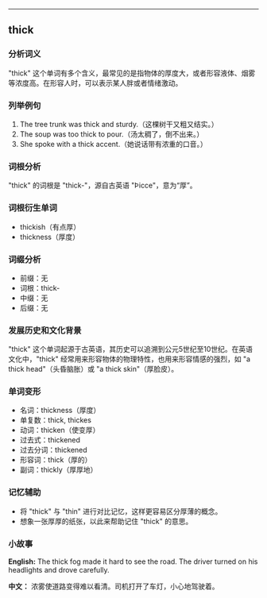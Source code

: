 
---------------
## thick
### 分析词义
"thick" 这个单词有多个含义，最常见的是指物体的厚度大，或者形容液体、烟雾等浓度高。在形容人时，可以表示某人胖或者情绪激动。

### 列举例句
1. The tree trunk was thick and sturdy.（这棵树干又粗又结实。）
2. The soup was too thick to pour.（汤太稠了，倒不出来。）
3. She spoke with a thick accent.（她说话带有浓重的口音。）

### 词根分析
"thick" 的词根是 "thick-"，源自古英语 "Þicce"，意为“厚”。

### 词根衍生单词
- thickish（有点厚）
- thickness（厚度）

### 词缀分析
- 前缀：无
- 词根：thick-
- 中缀：无
- 后缀：无

### 发展历史和文化背景
"thick" 这个单词起源于古英语，其历史可以追溯到公元5世纪至10世纪。在英语文化中，"thick" 经常用来形容物体的物理特性，也用来形容情感的强烈，如 "a thick head"（头昏脑胀）或 "a thick skin"（厚脸皮）。

### 单词变形
- 名词：thickness（厚度）
- 单复数：thick, thickes
- 动词：thicken（使变厚）
- 过去式：thickened
- 过去分词：thickened
- 形容词：thick（厚的）
- 副词：thickly（厚厚地）

### 记忆辅助
- 将 "thick" 与 "thin" 进行对比记忆，这样更容易区分厚薄的概念。
- 想象一张厚厚的纸张，以此来帮助记住 "thick" 的意思。

### 小故事
**English:**
The thick fog made it hard to see the road. The driver turned on his headlights and drove carefully.

**中文：**
浓雾使道路变得难以看清。司机打开了车灯，小心地驾驶着。

